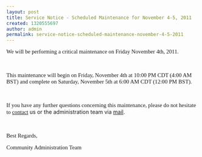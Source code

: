 ```yaml
---
layout: post
title: Service Notice - Scheduled Maintenance for November 4-5, 2011
created: 1320555697
author: admin
permalink: service-notice-scheduled-maintenance-november-4-5-2011
---
```

<p><span style="font-size:11pt;font-family:Calibri">We will be  performing a critical maintenance on Friday November 4th, 2011. <br />
</span></p>
<p>&nbsp;</p>
<p><span style="font-size:11pt;font-family:Calibri">This maintenance  will begin on Friday, November 4th at 10:00 PM CDT (4:00 AM BST) and  complete on Saturday, November 5th at 6:00 AM CDT (12:00 PM BST).</span></p>
<p>&nbsp;</p>
<p><span style="font-size:11pt;font-family:Calibri">If you have any further questions concerning this maintenance, please do not hesitate to <a href="http://www.tikalk.com/Contact">contact</a></span> us or the administration team via <a href="mailto:community@tikalk.com">mail</a>.</p>
<p>&nbsp;</p>
<p><span style="font-size:11pt;font-family:Calibri">Best Regards,</span></p>
<p><span style="font-size: 11pt; font-family: Calibri;">Community Administration Team</span></p>
